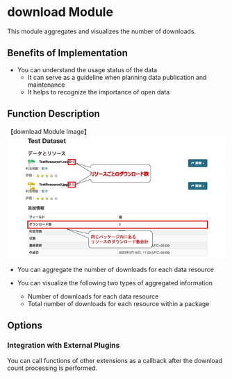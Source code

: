 # download Module

This module aggregates and visualizes the number of downloads.

## Benefits of Implementation

* You can understand the usage status of the data
  * It can serve as a guideline when planning data publication and maintenance
  * It helps to recognize the importance of open data

## Function Description

【download Module Image】  
![download Module Image](../assets/download_image.jpg)

* You can aggregate the number of downloads for each data resource

* You can visualize the following two types of aggregated information
  * Number of downloads for each data resource
  * Total number of downloads for each resource within a package

## Options

### Integration with External Plugins

You can call functions of other extensions as a callback after the download count processing is performed.
